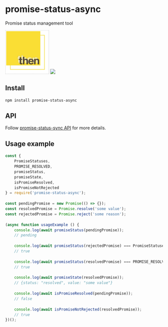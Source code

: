 # promise-status-async
Promise status management tool

<img src="promise-status.jpg" alt="promise status logo" width="140">
<img src="https://goo.gl/PkiXwP" alt=" " width="0" height="0">

## Install
```bash
npm install promise-status-async
```

## API
Follow [promise-status-sync API](API.md) for more details.

## Usage example
```js
const {
    PromiseStatuses,
    PROMISE_RESOLVED,
    promiseStatus,
    promiseState,
    isPromiseResolved,
    isPromiseNotRejected
} = require('promise-status-async');

const pendingPromise = new Promise(() => {});
const resolvedPromise = Promise.resolve('some value');
const rejectedPromise = Promise.reject('some reason');

(async function usageExample () {
    console.log(await promiseStatus(pendingPromise));
    // pending

    console.log(await promiseStatus(rejectedPromise) === PromiseStatuses.PROMISE_REJECTED);
    // true

    console.log(await promiseStatus(resolvedPromise) === PROMISE_RESOLVED);
    // true

    console.log(await promiseState(resolvedPromise));
    // {status: "resolved", value: "some value"}

    console.log(await isPromiseResolved(pendingPromise));
    // false

    console.log(await isPromiseNotRejected(resolvedPromise));
    // true
})();
```